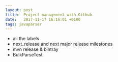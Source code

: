 ```yaml
---
layout: post
title:  Project management with Github
date:   2017-11-17 16:16:01 +0100
tags: javaparser
---
```

- all the labels
- next_release and next major release milestones
- mvn release & bintray
- BulkParseTest
